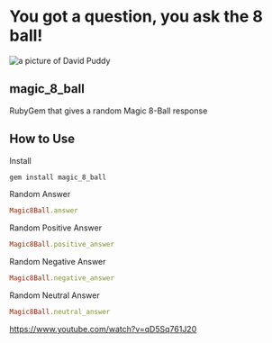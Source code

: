 # You got a question, you ask the 8 ball!
![a picture of David Puddy](https://cloud.githubusercontent.com/assets/5201413/15523517/f7b13fb6-21e8-11e6-811d-8c53249026ba.jpg)

## magic_8_ball
RubyGem that gives a random Magic 8-Ball response

## How to Use
Install
```ruby
gem install magic_8_ball
```

Random Answer
```ruby
Magic8Ball.answer
```

Random Positive Answer
```ruby
Magic8Ball.positive_answer
```

Random Negative Answer
```ruby
Magic8Ball.negative_answer
```

Random Neutral Answer
```ruby
Magic8Ball.neutral_answer
```

https://www.youtube.com/watch?v=qD5Sq761J20
